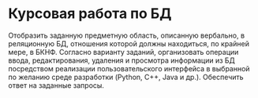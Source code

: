 # Курсовая работа по БД
Отобразить заданную предметную область, описанную вербально, в реляционную БД, отношения которой должны находиться, по крайней мере, в БКНФ. Согласно варианту заданий, организовать операции ввода, редактирования, удаления и просмотра информации из БД посредством реализации пользовательского интерфейса в выбранной по желанию среде разработки (Python, C++, Java и др.). Обеспечить ответ на заданные запросы.